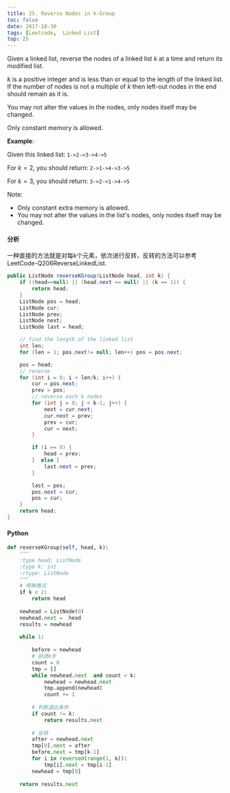 ```yaml
---
title: 25. Reverse Nodes in k-Group
toc: false
date: 2017-10-30
tags: [Leetcode,  Linked List]
top: 25
---
```


Given a linked list, reverse the nodes of a linked list $k$ at a time and return its modified list.

$k$ is a positive integer and is less than or equal to the length of the linked list. If the number of nodes is not a multiple of $k$ then left-out nodes in the end should remain as it is.

You may not alter the values in the nodes, only nodes itself may be changed.

Only constant memory is allowed.

**Example**:

Given this linked list: `1->2->3->4->5`

For $k = 2$, you should return: `2->1->4->3->5`

For $k = 3$, you should return: `3->2->1->4->5`


Note:

* Only constant extra memory is allowed.
* You may not alter the values in the list's nodes, only nodes itself may be changed.


#### 分析 


一种直接的方法就是对每$k$个元素，依次进行反转，反转的方法可以参考LeetCode-Q206ReverseLinkedList.

```Java
public ListNode reverseKGroup(ListNode head, int k) {
    if ((head==null) || (head.next == null) || (k == 1)) {
        return head;
    }
    ListNode pos = head;
    ListNode cur;
    ListNode prev;
    ListNode next;
    ListNode last = head;

    // find the length of the linked list
    int len;
    for (len = 1; pos.next!= null; len++) pos = pos.next;

    pos = head;
    // reverse
    for (int i = 0; i < len/k; i++) {
        cur = pos.next;
        prev = pos;
        // reverse each k nodes
        for (int j = 0; j < k-1; j++) {
            next = cur.next;
            cur.next = prev;
            prev = cur;
            cur = next;
        }

        if (i == 0) {
            head = prev;
        }  else {
            last.next = prev;
        }

        last = pos;
        pos.next = cur;
        pos = cur;
    }
    return head;
}
```


#### Python


```python
def reverseKGroup(self, head, k):
    """
    :type head: ListNode
    :type k: int
    :rtype: ListNode
    """
    # 特殊情况
    if k < 2:
        return head
    
    newhead = ListNode(0)
    newhead.next =  head
    results = newhead
    
    while 1:
        
        before = newhead
        # 前进k步
        count = 0
        tmp = []
        while newhead.next  and count < k:
            newhead = newhead.next
            tmp.append(newhead)
            count += 1
        
        # 判断退出条件
        if count != k:
            return results.next
        
        # 反转
        after = newhead.next
        tmp[0].next = after
        before.next = tmp[k-1]
        for i in reversed(range(1, k)):
            tmp[i].next = tmp[i-1]
        newhead = tmp[0]
        
    return results.next
```
